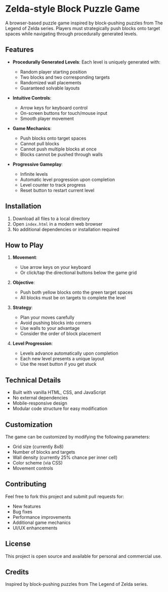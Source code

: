 # Zelda-style Block Puzzle Game

A browser-based puzzle game inspired by block-pushing puzzles from The Legend of Zelda series. Players must strategically push blocks onto target spaces while navigating through procedurally generated levels.

## Features

- **Procedurally Generated Levels**: Each level is uniquely generated with:
  - Random player starting position
  - Two blocks and two corresponding targets
  - Randomized wall placements
  - Guaranteed solvable layouts
  
- **Intuitive Controls**:
  - Arrow keys for keyboard control
  - On-screen buttons for touch/mouse input
  - Smooth player movement
  
- **Game Mechanics**:
  - Push blocks onto target spaces
  - Cannot pull blocks
  - Cannot push multiple blocks at once
  - Blocks cannot be pushed through walls
  
- **Progressive Gameplay**:
  - Infinite levels
  - Automatic level progression upon completion
  - Level counter to track progress
  - Reset button to restart current level

## Installation

1. Download all files to a local directory
2. Open `index.html` in a modern web browser
3. No additional dependencies or installation required

## How to Play

1. **Movement**:
   - Use arrow keys on your keyboard
   - Or click/tap the directional buttons below the game grid
   
2. **Objective**:
   - Push both yellow blocks onto the green target spaces
   - All blocks must be on targets to complete the level
   
3. **Strategy**:
   - Plan your moves carefully
   - Avoid pushing blocks into corners
   - Use walls to your advantage
   - Consider the order of block placement

4. **Level Progression**:
   - Levels advance automatically upon completion
   - Each new level presents a unique layout
   - Use the reset button if you get stuck

## Technical Details

- Built with vanilla HTML, CSS, and JavaScript
- No external dependencies
- Mobile-responsive design
- Modular code structure for easy modification

## Customization

The game can be customized by modifying the following parameters:

- Grid size (currently 8x8)
- Number of blocks and targets
- Wall density (currently 25% chance per inner cell)
- Color scheme (via CSS)
- Movement controls

## Contributing

Feel free to fork this project and submit pull requests for:

- New features
- Bug fixes
- Performance improvements
- Additional game mechanics
- UI/UX enhancements

## License

This project is open source and available for personal and commercial use.

## Credits

Inspired by block-pushing puzzles from The Legend of Zelda series.
